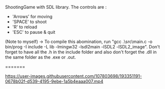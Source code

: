 ShootingGame with SDL library.
The controls are :
- 'Arrows' for moving
- 'SPACE' to shoot
- 'R' to reload
- 'ESC' to pause & quit

(Note to myself) -> To compile this abomination, run "gcc .\src\main.c -o bin/prog -I include -L lib -lmingw32 -lsdl2main -lSDL2 -lSDL2_image".
Don't forget to have all the .h in the include folder and also don't forget the .dll in the same folder as the .exe or .out.

=======

https://user-images.githubusercontent.com/107803698/193351191-0678b02f-d539-4195-9ebe-1a5b4eaaa007.mp4
